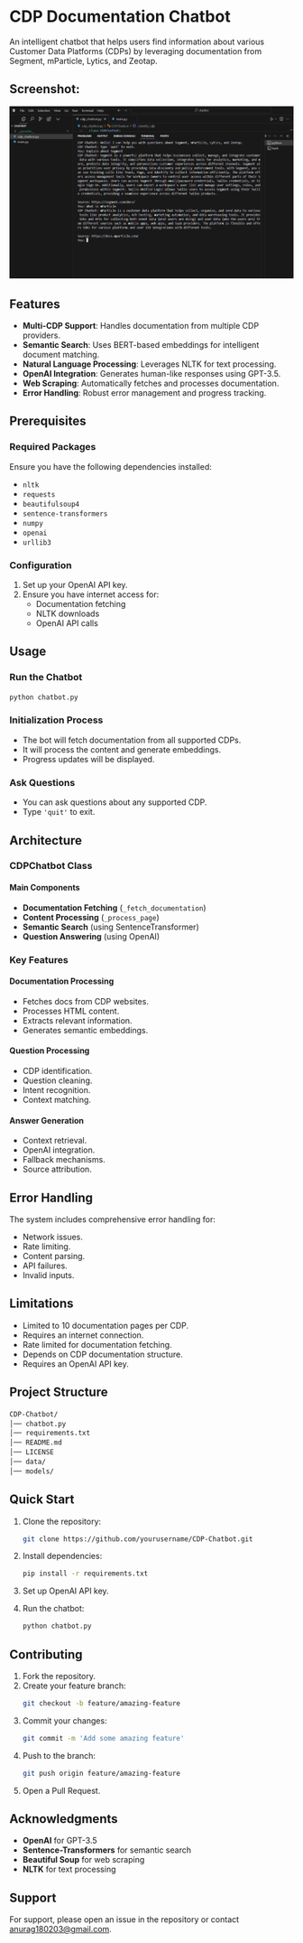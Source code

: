 # CDP Documentation Chatbot

An intelligent chatbot that helps users find information about various Customer Data Platforms (CDPs) by leveraging documentation from Segment, mParticle, Lytics, and Zeotap.

## Screenshot:

<img src="./public/Image.png" alt="image-app"/>

## Features

- **Multi-CDP Support**: Handles documentation from multiple CDP providers.
- **Semantic Search**: Uses BERT-based embeddings for intelligent document matching.
- **Natural Language Processing**: Leverages NLTK for text processing.
- **OpenAI Integration**: Generates human-like responses using GPT-3.5.
- **Web Scraping**: Automatically fetches and processes documentation.
- **Error Handling**: Robust error management and progress tracking.

## Prerequisites

### Required Packages

Ensure you have the following dependencies installed:

- `nltk`
- `requests`
- `beautifulsoup4`
- `sentence-transformers`
- `numpy`
- `openai`
- `urllib3`

### Configuration

1. Set up your OpenAI API key.
2. Ensure you have internet access for:
   - Documentation fetching
   - NLTK downloads
   - OpenAI API calls

## Usage

### Run the Chatbot

```sh
python chatbot.py
```

### Initialization Process

- The bot will fetch documentation from all supported CDPs.
- It will process the content and generate embeddings.
- Progress updates will be displayed.

### Ask Questions

- You can ask questions about any supported CDP.
- Type `'quit'` to exit.

## Architecture

### CDPChatbot Class

#### Main Components

- **Documentation Fetching** (`_fetch_documentation`)
- **Content Processing** (`_process_page`)
- **Semantic Search** (using SentenceTransformer)
- **Question Answering** (using OpenAI)

### Key Features

#### Documentation Processing

- Fetches docs from CDP websites.
- Processes HTML content.
- Extracts relevant information.
- Generates semantic embeddings.

#### Question Processing

- CDP identification.
- Question cleaning.
- Intent recognition.
- Context matching.

#### Answer Generation

- Context retrieval.
- OpenAI integration.
- Fallback mechanisms.
- Source attribution.

## Error Handling

The system includes comprehensive error handling for:

- Network issues.
- Rate limiting.
- Content parsing.
- API failures.
- Invalid inputs.

## Limitations

- Limited to 10 documentation pages per CDP.
- Requires an internet connection.
- Rate limited for documentation fetching.
- Depends on CDP documentation structure.
- Requires an OpenAI API key.

## Project Structure

```sh
CDP-Chatbot/
│── chatbot.py
│── requirements.txt
│── README.md
│── LICENSE
│── data/
│── models/
```

## Quick Start

1. Clone the repository:

   ```sh
   git clone https://github.com/yourusername/CDP-Chatbot.git
   ```

2. Install dependencies:

   ```sh
   pip install -r requirements.txt
   ```

3. Set up OpenAI API key.
4. Run the chatbot:

   ```sh
   python chatbot.py
   ```

## Contributing

1. Fork the repository.
2. Create your feature branch:
   ```sh
   git checkout -b feature/amazing-feature
   ```
3. Commit your changes:
   ```sh
   git commit -m 'Add some amazing feature'
   ```
4. Push to the branch:
   ```sh
   git push origin feature/amazing-feature
   ```
5. Open a Pull Request.

## Acknowledgments

- **OpenAI** for GPT-3.5
- **Sentence-Transformers** for semantic search
- **Beautiful Soup** for web scraping
- **NLTK** for text processing

## Support

For support, please open an issue in the repository or contact [anurag180203@gmail.com](mailto:anurag180203@gmail.com).
